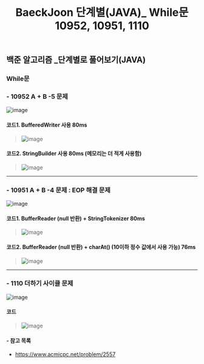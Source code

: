 ﻿---
layout: single
title: "BaeckJoon 단계별(JAVA)_ While문 10952, 10951, 1110"
read_time: true
categories: 
 - BaeckJoon 
tags: 
 - Algorithm
 - BaeckJoon 
last_modified_at: '2020-07-06 13:21:00 +0800'
toc: true
toc_sticky: true
toc_label: 목차
---
## 백준 알고리즘 _단계별로 풀어보기(JAVA)
### While문 
### - 10952 A + B -5 문제
![image](https://user-images.githubusercontent.com/66898243/86545335-274c3b00-bf69-11ea-9894-67608f6c870f.png)

#### 코드1. BufferedWriter 사용 80ms
>  ![image](https://user-images.githubusercontent.com/66898243/86546309-36ce8280-bf6f-11ea-846d-769f1ee494f0.png)

#### 코드2. StringBuilder 사용 80ms (메모리는 더 적게 사용함)
>  ![image](https://user-images.githubusercontent.com/66898243/86546287-1c94a480-bf6f-11ea-8c34-209a3c2f03af.png)

***
### - 10951 A + B -4 문제 : EOP 해결 문제
![image](https://user-images.githubusercontent.com/66898243/86545348-3df29200-bf69-11ea-9738-569954206e42.png)

#### 코드1. BufferReader (null 반환) + StringTokenizer 80ms
>  ![image](https://user-images.githubusercontent.com/66898243/86548426-4225ac00-bf77-11ea-8848-41b2817b606b.png)

#### 코드2.  BufferReader (null 반환) + charAt() (10이하 정수 값에서 사용 가능) 76ms
>  ![image](https://user-images.githubusercontent.com/66898243/86548516-a9436080-bf77-11ea-95cd-641d2d3cf42e.png)

***
### - 1110 더하기 사이클 문제
![image](https://user-images.githubusercontent.com/66898243/86545359-5367bc00-bf69-11ea-9ccf-812be7a5d1ed.png)

#### 코드 
>  ![image](https://user-images.githubusercontent.com/66898243/86556288-d995f980-bf8d-11ea-9b90-a9cd59d978f4.png)


#### - 참고 목록
- https://www.acmicpc.net/problem/2557